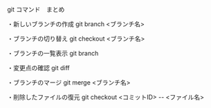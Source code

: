 git コマンド　まとめ

・新しいブランチの作成
git branch <ブランチ名>

・ブランチの切り替え
git checkout <ブランチ名>

・ブランチの一覧表示
git branch

・変更点の確認
git diff

・ブランチのマージ
git merge <ブランチ名>

・削除したファイルの復元
git checkout <コミットID> -- <ファイル名>
